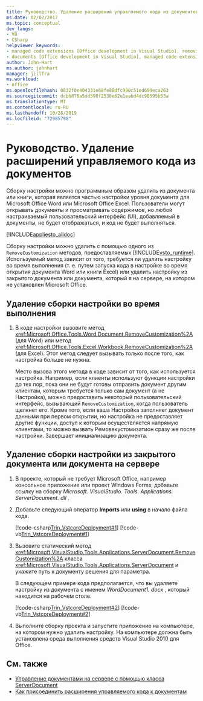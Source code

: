 ```yaml
---
title: Руководство. Удаление расширений управляемого кода из документов
ms.date: 02/02/2017
ms.topic: conceptual
dev_langs:
- VB
- CSharp
helpviewer_keywords:
- managed code extensions [Office development in Visual Studio], removing
- documents [Office development in Visual Studio], managed code extensions
author: John-Hart
ms.author: johnhart
manager: jillfra
ms.workload:
- office
ms.openlocfilehash: 0832f0e404331e68fe88dfc990c51ed699eca263
ms.sourcegitcommit: dcbb876a5dd598f2538e62e1eabd4dc98595b53a
ms.translationtype: MT
ms.contentlocale: ru-RU
ms.lasthandoff: 10/28/2019
ms.locfileid: "72985798"
---
```

# <a name="how-to-remove-managed-code-extensions-from-documents"></a>Руководство. Удаление расширений управляемого кода из документов
  Сборку настройки можно программным образом удалить из документа или книги, которая является частью настройки уровня документа для Microsoft Office Word или Microsoft Office Excel. Пользователи могут открывать документы и просматривать содержимое, но любой настраиваемый пользовательский интерфейс (UI), добавляемый в документы, не будет отображаться, и код не будет выполняться.

 [!INCLUDE[appliesto_alldoc](../vsto/includes/appliesto-alldoc-md.md)]

 Сборку настройки можно удалить с помощью одного из `RemoveCustomization` методов, предоставляемых [!INCLUDE[vsto_runtime](../vsto/includes/vsto-runtime-md.md)]. Используемый метод зависит от того, требуется ли удалить настройку во время выполнения (т. е. путем запуска кода в настройке во время открытия документа Word или книги Excel) или удалить настройку из закрытого документа или документа, который я на сервере, на котором не установлен Microsoft Office.

## <a name="to-remove-the-customization-assembly-at-run-time"></a>Удаление сборки настройки во время выполнения

1. В коде настройки вызовите метод <xref:Microsoft.Office.Tools.Word.Document.RemoveCustomization%2A> (для Word) или метод <xref:Microsoft.Office.Tools.Excel.Workbook.RemoveCustomization%2A> (для Excel). Этот метод следует вызывать только после того, как настройка больше не нужна.

     Место вызова этого метода в коде зависит от того, как используется настройка. Например, если клиенты используют функции настройки до тех пор, пока они не будут готовы отправить документ другим клиентам, которым требуется только сам документ (а не Настройка), можно предоставить некоторый пользовательский интерфейс, вызывающий `RemoveCustomization`, когда пользователь щелкнет его. Кроме того, если ваша Настройка заполняет документ данными при первом открытии, но настройка не предоставляет другие функции, доступ к которым осуществляется напрямую клиентами, то можно вызвать Ремовекустомизатион сразу же после настройки. Завершает инициализацию документа.

## <a name="to-remove-the-customization-assembly-from-a-closed-document-or-a-document-on-a-server"></a>Удаление сборки настройки из закрытого документа или документа на сервере

1. В проекте, который не требует Microsoft Office, например консольное приложение или проект Windows Forms, добавьте ссылку на сборку *Microsoft. VisualStudio. Tools. Applications. ServerDocument. dll* .

2. Добавьте следующий оператор **Imports** или **using** в начало файла кода.

     [!code-csharp[Trin_VstcoreDeployment#1](../vsto/codesnippet/CSharp/Trin_VstcoreDeploymentCS/Program.cs#1)]
     [!code-vb[Trin_VstcoreDeployment#1](../vsto/codesnippet/VisualBasic/Trin_VstcoreDeploymentVB/Program.vb#1)]

3. Вызовите статический метод <xref:Microsoft.VisualStudio.Tools.Applications.ServerDocument.RemoveCustomization%2A> класса <xref:Microsoft.VisualStudio.Tools.Applications.ServerDocument> и укажите путь к документу решения для параметра.

     В следующем примере кода предполагается, что вы удаляете настройку из документа с именем *WordDocument1. docx* , который находится на рабочем столе.

     [!code-csharp[Trin_VstcoreDeployment#2](../vsto/codesnippet/CSharp/Trin_VstcoreDeploymentCS/Program.cs#2)]
     [!code-vb[Trin_VstcoreDeployment#2](../vsto/codesnippet/VisualBasic/Trin_VstcoreDeploymentVB/Program.vb#2)]

4. Выполните сборку проекта и запустите приложение на компьютере, на котором нужно удалить настройку. На компьютере должна быть установлена среда выполнения средств Visual Studio 2010 для Office.

## <a name="see-also"></a>См. также
- [Управление документами на сервере с помощью класса ServerDocument](../vsto/managing-documents-on-a-server-by-using-the-serverdocument-class.md)
- [Как присоединить расширения управляемого кода к документам](../vsto/how-to-attach-managed-code-extensions-to-documents.md)
